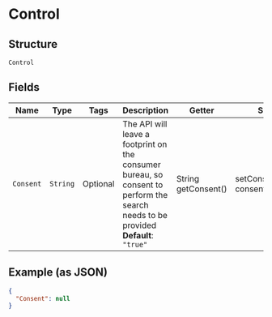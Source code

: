 
# Control

## Structure

`Control`

## Fields

| Name | Type | Tags | Description | Getter | Setter |
|  --- | --- | --- | --- | --- | --- |
| `Consent` | `String` | Optional | The API will leave a footprint on the consumer bureau, so consent to perform the search needs to be provided<br>**Default**: `"true"` | String getConsent() | setConsent(String consent) |

## Example (as JSON)

```json
{
  "Consent": null
}
```

